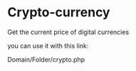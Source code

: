 # Crypto-currency
Get the current price of digital currencies

you can use it with this link:

Domain/Folder/crypto.php
